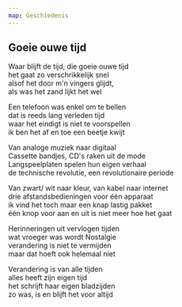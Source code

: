```yaml
---
map: Geschiedenis
---
```


## Goeie ouwe tijd

Waar blijft de tijd, die goeie ouwe tijd\
het gaat zo verschrikkelijk snel\
alsof het door m\'n vingers glijdt,\
als was het zand lijkt het wel

Een telefoon was enkel om te bellen\
dat is reeds lang verleden tijd\
waar het eindigt is niet te voorspellen\
ik ben het af en toe een beetje kwijt

Van analoge muziek naar digitaal\
Cassette bandjes, CD\'s raken uit de mode\
Langspeelplaten spelen hun eigen verhaal\
de technische revolutie, een revolutionaire periode

Van zwart/ wit naar kleur, van kabel naar internet\
drie afstandsbedieningen voor één apparaat\
ik vind het toch maar een knap lastig pakket\
één knop voor aan en uit is niet meer hoe het gaat

Herinneringen uit vervlogen tijden\
wat vroeger was wordt Nostalgie\
verandering is niet te vermijden\
maar dat hoeft ook helemaal niet

Verandering is van alle tijden\
alles heeft zijn eigen tijd\
het schrijft haar eigen bladzijden\
zo was, is en blijft het voor altijd
